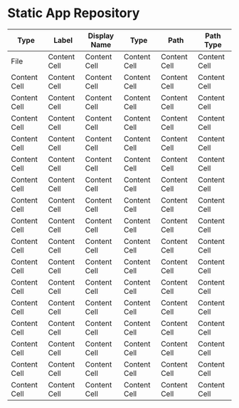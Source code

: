 # Static App Repository #


Type          | Label          | Display Name  | Type           | Path          | Path Type     |
------------- | -------------  | ------------  | -------------  | ------------  | ------------- |
File  | Content Cell   | Content Cell  | Content Cell   | Content Cell  | Content Cell  |
Content Cell  | Content Cell   | Content Cell  | Content Cell   | Content Cell  | Content Cell  |
Content Cell  | Content Cell   | Content Cell  | Content Cell   | Content Cell  | Content Cell  |
Content Cell  | Content Cell   | Content Cell  | Content Cell   | Content Cell  | Content Cell  |
Content Cell  | Content Cell   | Content Cell  | Content Cell   | Content Cell  | Content Cell  |
Content Cell  | Content Cell   | Content Cell  | Content Cell   | Content Cell  | Content Cell  |
Content Cell  | Content Cell   | Content Cell  | Content Cell   | Content Cell  | Content Cell  |
Content Cell  | Content Cell   | Content Cell  | Content Cell   | Content Cell  | Content Cell  |
Content Cell  | Content Cell   | Content Cell  | Content Cell   | Content Cell  | Content Cell  |
Content Cell  | Content Cell   | Content Cell  | Content Cell   | Content Cell  | Content Cell  |
Content Cell  | Content Cell   | Content Cell  | Content Cell   | Content Cell  | Content Cell  |
Content Cell  | Content Cell   | Content Cell  | Content Cell   | Content Cell  | Content Cell  |
Content Cell  | Content Cell   | Content Cell  | Content Cell   | Content Cell  | Content Cell  |
Content Cell  | Content Cell   | Content Cell  | Content Cell   | Content Cell  | Content Cell  |
Content Cell  | Content Cell   | Content Cell  | Content Cell   | Content Cell  | Content Cell  |
Content Cell  | Content Cell   | Content Cell  | Content Cell   | Content Cell  | Content Cell  |
Content Cell  | Content Cell   | Content Cell  | Content Cell   | Content Cell  | Content Cell  |